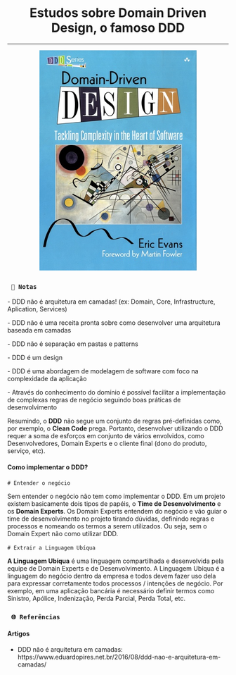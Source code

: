 <h1 align="center"><strong>Estudos sobre Domain Driven Design, o famoso DDD</strong></h1>

<hr/>

<p align="center">
    <img src="/img/ddd.jpg" alt="Domain Driven Design" title="Domain Driven Design">
</p> 

### ` 📜 Notas`
<p>- DDD não é arquitetura em camadas! (ex: Domain, Core, Infrastructure, Aplication, Services)</p>

<p>- DDD não é uma receita pronta sobre como desenvolver uma arquitetura baseada em camadas</p>

<p>- DDD não é separação em pastas e patterns</p>

<p>- DDD é um design</p>

<p>- DDD é uma abordagem de modelagem de software com foco na complexidade da aplicação</p>

<p>- Através do conhecimento do domínio é possível facilitar a implementação de complexas regras
de negócio seguindo boas práticas de desenvolvimento</p>

<p>Resumindo, o <strong>DDD</strong> não segue um conjunto de regras pré-definidas como, por exemplo, o <strong>Clean Code</strong> prega. Portanto, desenvolver utilizando o DDD requer a soma de esforços em conjunto de vários envolvidos, como Desenvolvedores, Domain Experts e o cliente final (dono do produto, serviço, etc).</p>

#### Como implementar o DDD?

`# Entender o negócio`
<p>Sem entender o negócio não tem como implementar o DDD. Em um projeto existem basicamente dois tipos de papéis, o <strong>Time de Desenvolvimento</strong> e os <strong>Domain Experts</strong>. Os Domain Experts entendem do negócio e vão guiar o time de desenvolvimento no projeto tirando dúvidas, definindo regras e processos e nomeando os termos a serem utilizados. Ou seja, sem o Domain Expert não como utilizar DDD.</p>

`# Extrair a Linguagem Ubíqua`
<p><strong>A Linguagem Ubíqua</strong> é uma linguagem compartilhada e desenvolvida pela equipe de Domain Experts e de Desenvolvimento. A Linguagem Ubíqua é a linguagem do negócio dentro da empresa e todos devem fazer uso dela para expressar corretamente todos processos / intenções de negócio. Por exemplo, em uma aplicação bancária é necessário definir termos como Sinistro, Apólice, Indenização, Perda Parcial, Perda Total, etc.</p>

### ` 🌐 Referências`

#### Artigos
- <p> DDD não é arquitetura em camadas: https://www.eduardopires.net.br/2016/08/ddd-nao-e-arquitetura-em-camadas/</p>
